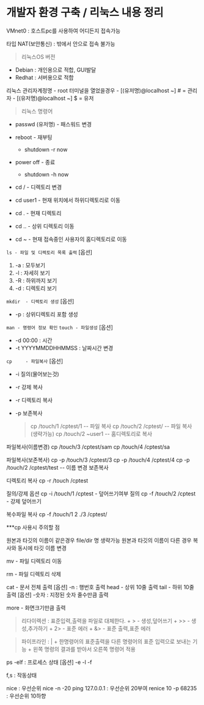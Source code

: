 # 개발자 환경 구축 / 리눅스 내용 정리

VMnet0 : 호스트pc를 사용하여 어디든지 접속가능

타입
NAT(보안통신) : 밖에서 안으로 접속 불가능

> 리눅스OS 버전
  + Debian : 개인용으로 적합, GUI발달
  + Redhat : 서버용으로 적합

리눅스 관리자계정명 - root
터미널을 열었을경우 
	- [(유저명)@localhost ~] # = 관리자
	- [(유저명)@localhost ~] $ = 유저

> 리눅스 명령어
+ passwd (유저명) - 패스워드 변경

+ reboot 	- 재부팅				
	+ shutdown -r now	

+ power off	- 종료
	+ shutdown -h now

+ cd /		- 디렉토리 변경
+ cd user1 	- 현재 위치에서 하위디렉토리로 이동
+ cd .		- 현재 디렉토리 
+ cd .. 	- 상위 디렉토리 이동 
+ cd ~		- 현재 접속중인 사용자의 홈디렉토리로 이동

`ls	- 파일 및 디렉토리 목록 출력`
[옵션]

1. -a : 모두보기
2. -l : 자세히 보기
3. -R : 하위까지 보기
4. -d : 디렉토리 보기

`mkdir	- 디렉토리 생성`
[옵션]

+ -p : 상위디렉토리 포함 생성

`man - 명령어 정보 확인` 
`touch - 파일생성`
[옵션]

+ -d 00:00 : 시간 
+ -t YYYYMMDDHHMMSS : 날짜시간 변경

`cp 	- 파일복사`
[옵션]

+ -i 질의(물어보는것)
+ -r 강제 복사
+ -r 디렉토리 복사
+ -p 보존복사

	> cp /touch/1 /cptest/1		-- 파일 복사
	> cp /touch/2 /cptest/		-- 파일 복사(생략가능)
	> cp /touch/2 ~user1		-- 홈디렉토리로 복사


파일복사(이름변경)
cp /touch/3 /cptest/sam	
cp /touch/4 /cptest/sa	

파일복사(보존복사)
cp -p /touch/3 /cptest/3
cp -p /touch/4 /cptest/4
cp -p /touch/2  /cptest/test	-- 이름 변경 보존복사

디렉토리 복사
cp -r /touch 	/cptest

질의/강제 옵션
cp -i /touch/1	/cptest	- 덮어쓰기여부 질의
cp -f /touch/2  /cptest - 강제 덮어쓰기

복수파일 복사
cp -f /touch/1 2 ./3 /cptest/	


***cp 사용시 주의할 점

원본과 타깃의 이름이 같은경우 file/dir 명 생략가능
원본과 타깃의 이름이 다른 경우 복사와 동시에 타깃 이름 변경

mv 		- 파일 디렉토리 이동

rm 		- 파일 디렉토리 삭제

cat		- 문서 전체 출력
[옵션]
-n  : 행번호 출력
head		- 상위 10줄 출력
tail		- 하위 10줄 출력
[옵션]
-숫자 : 지정된 숫자 줄수만큼 출력

more 		- 화면크기만큼 출력

> 리다이렉션 : 표준입력,출력을 파일로 대체한다.
	+ >	- 생성,덮어쓰기
	+ >>	- 생성,추가하기
	+ 2>	- 표준 에러
	+ &>	- 표준 출력,표준 에러

> 파이프라인 : |
	+ 한명령어의 표준출력을 다른 명령어의 표준 입력으로 보내는 기능
	+ 왼쪽 명령의 결과를 받아서 오른쪽 명령어 적용

ps -elf : 프로세스 상태
[옵션]
-e
-l
-f

f,s : 작동상태

nice : 우선순위
nice -n -20 ping 127.0.0.1 : 우선순위 20부여
renice 10 -p 68235 : 우선순위 10하향
